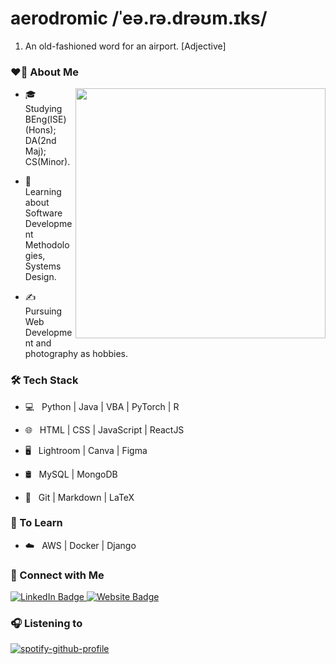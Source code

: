 # aerodromic /ˈeə.rə.drəʊm.ɪks/

1. An old-fashioned word for an airport. [Adjective] 

### ❤️‍🔥 About Me

[<img align="right" width="400" src="https://cdn.dribbble.com/users/330915/screenshots/3587000/media/cf9c914d04e017ab821bab2ee0bb87cb.gif">](https://joelloliangze.com/)

- 🎓 &nbsp; Studying BEng(ISE)(Hons); DA(2nd Maj); CS(Minor).

- 🌱 &nbsp; Learning about Software Development Methodologies, Systems Design.

- ✍️ &nbsp; Pursuing Web Development and photography as hobbies.



### 🛠 Tech Stack

- 💻 &nbsp; Python | Java | VBA | PyTorch | R

- 🌐 &nbsp; HTML | CSS | JavaScript | ReactJS

- 🖥 &nbsp; Lightroom | Canva | Figma

- 🛢 &nbsp; MySQL | MongoDB

- 🔧 &nbsp; Git | Markdown | LaTeX

### 🎯 To Learn

- ☁️ &nbsp; AWS | Docker | Django

### 🔗 Connect with Me
<div id="badges">
  <a href="https://www.linkedin.com/in/joello/">
    <img src="https://img.shields.io/badge/LinkedIn-blue?style=for-the-badge&logo=linkedin&logoColor=white" alt="LinkedIn Badge"/>
  </a>
  <a href="https://joelloliangze.com/">
    <img src="https://img.shields.io/badge/website-black?style=for-the-badge&logo=Hugo&logoColor=white" alt="Website Badge"/>
  </a>
</div>

### 🎧 Listening to

[![spotify-github-profile](https://spotify-github-profile.vercel.app/api/view?uid=2152bpf2j53hr2l4hj3ll7zyi&cover_image=true&theme=novatorem&bar_color=53b14f&bar_color_cover=true)](https://spotify-github-profile.vercel.app/api/view?uid=2152bpf2j53hr2l4hj3ll7zyi&redirect=true)
